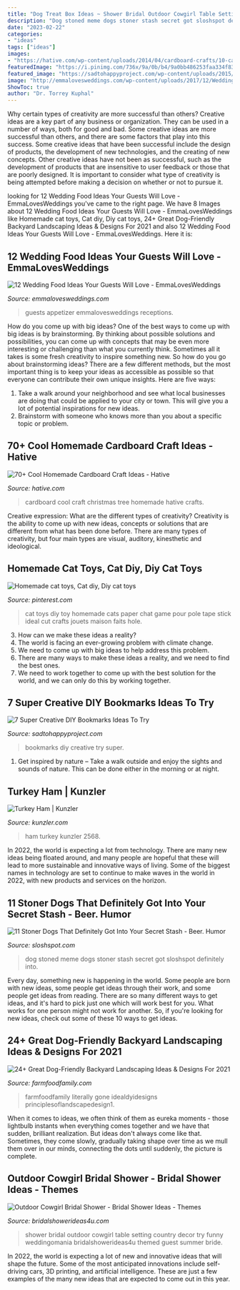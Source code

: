 ```yaml
---
title: "Dog Treat Box Ideas ~ Shower Bridal Outdoor Cowgirl Table Setting Country Decor Try Funny Weddingomania Bridalshowerideas4u Themed Guest Summer Bride"
description: "Dog stoned meme dogs stoner stash secret got sloshspot definitely into"
date: "2023-02-22"
categories:
- "ideas"
tags: ["ideas"]
images:
- "https://hative.com/wp-content/uploads/2014/04/cardboard-crafts/10-cardboard-christmas-tree.jpg"
featuredImage: "https://i.pinimg.com/736x/9a/0b/b4/9a0bb486253faa334f83412062d57d54--diy-cat-toys-toy-diy.jpg"
featured_image: "https://sadtohappyproject.com/wp-content/uploads/2015/10/Creative-DIY-Bookmarks-Ideas4.jpg"
image: "http://emmalovesweddings.com/wp-content/uploads/2017/12/Wedding-Appetizer-food-ideas.jpg"
ShowToc: true
author: "Dr. Torrey Kuphal"
---
```



Why certain types of creativity are more successful than others?
Creative ideas are a key part of any business or organization. They can be used in a number of ways, both for good and bad. Some creative ideas are more successful than others, and there are some factors that play into this success.
Some creative ideas that have been successful include the design of products, the development of new technologies, and the creating of new concepts. Other creative ideas have not been as successful, such as the development of products that are insensitive to user feedback or those that are poorly designed. It is important to consider what type of creativity is being attempted before making a decision on whether or not to pursue it.

	

		
looking for 12 Wedding Food Ideas Your Guests Will Love - EmmaLovesWeddings you've came to the right page. We have 8 Images about 12 Wedding Food Ideas Your Guests Will Love - EmmaLovesWeddings like Homemade cat toys, Cat diy, Diy cat toys, 24+ Great Dog-Friendly Backyard Landscaping Ideas &amp; Designs For 2021 and also 12 Wedding Food Ideas Your Guests Will Love - EmmaLovesWeddings. Here it is:
		
    
## 12 Wedding Food Ideas Your Guests Will Love - EmmaLovesWeddings

<img loading=lazy src="http://emmalovesweddings.com/wp-content/uploads/2017/12/Wedding-Appetizer-food-ideas.jpg" onerror="this.onerror=null;this.src='https://tse3.mm.bing.net/th?id=OIP.xrKpjfLid4Y53af4rnTaEgHaLH&amp;pid=15.1';" alt="12 Wedding Food Ideas Your Guests Will Love - EmmaLovesWeddings">

_Source: emmalovesweddings.com_

>guests appetizer emmalovesweddings receptions. 

	

How do you come up with big ideas?
One of the best ways to come up with big ideas is by brainstorming. By thinking about possible solutions and possibilities, you can come up with concepts that may be even more interesting or challenging than what you currently think. Sometimes all it takes is some fresh creativity to inspire something new. So how do you go about brainstorming ideas? There are a few different methods, but the most important thing is to keep your ideas as accessible as possible so that everyone can contribute their own unique insights. Here are five ways: 
1) Take a walk around your neighborhood and see what local businesses are doing that could be applied to your city or town. This will give you a lot of potential inspirations for new ideas. 
2) Brainstorm with someone who knows more than you about a specific topic or problem.

    
## 70+ Cool Homemade Cardboard Craft Ideas - Hative

<img loading=lazy src="https://hative.com/wp-content/uploads/2014/04/cardboard-crafts/10-cardboard-christmas-tree.jpg" onerror="this.onerror=null;this.src='https://tse3.mm.bing.net/th?id=OIP.n28n2uZrs9RA6ittqlK-wwHaJ8&amp;pid=15.1';" alt="70+ Cool Homemade Cardboard Craft Ideas - Hative">

_Source: hative.com_

>cardboard cool craft christmas tree homemade hative crafts. 

	

Creative expression: What are the different types of creativity?
Creativity is the ability to come up with new ideas, concepts or solutions that are different from what has been done before. There are many types of creativity, but four main types are visual, auditory, kinesthetic and ideological.

    
## Homemade Cat Toys, Cat Diy, Diy Cat Toys

<img loading=lazy src="https://i.pinimg.com/736x/9a/0b/b4/9a0bb486253faa334f83412062d57d54--diy-cat-toys-toy-diy.jpg" onerror="this.onerror=null;this.src='https://tse2.mm.bing.net/th?id=OIP.oLmfbgsDoXtJcQc6BZON_QAAAA&amp;pid=15.1';" alt="Homemade cat toys, Cat diy, Diy cat toys">

_Source: pinterest.com_

>cat toys diy toy homemade cats paper chat game pour pole tape stick ideal cut crafts jouets maison faits hole. 

	

3. How can we make these ideas a reality?
1. The world is facing an ever-growing problem with climate change. 
2. We need to come up with big ideas to help address this problem. 
3. There are many ways to make these ideas a reality, and we need to find the best ones. 
4. We need to work together to come up with the best solution for the world, and we can only do this by working together.

    
## 7 Super Creative DIY Bookmarks Ideas To Try

<img loading=lazy src="https://sadtohappyproject.com/wp-content/uploads/2015/10/Creative-DIY-Bookmarks-Ideas4.jpg" onerror="this.onerror=null;this.src='https://tse1.mm.bing.net/th?id=OIP.JxPAX7vM1NwKnUDY3OyN5QHaG_&amp;pid=15.1';" alt="7 Super Creative DIY Bookmarks Ideas To Try">

_Source: sadtohappyproject.com_

>bookmarks diy creative try super. 

	

1. Get inspired by nature – Take a walk outside and enjoy the sights and sounds of nature. This can be done either in the morning or at night.

    
## Turkey Ham | Kunzler

<img loading=lazy src="https://www.kunzler.com/wp-content/uploads/2015/11/2568_turkey-ham.jpg" onerror="this.onerror=null;this.src='https://tse2.mm.bing.net/th?id=OIP.4mbTRW-IIIyU1pJ-LCjL_wHaHa&amp;pid=15.1';" alt="Turkey Ham | Kunzler">

_Source: kunzler.com_

>ham turkey kunzler 2568. 

	

In 2022, the world is expecting a lot from technology. There are many new ideas being floated around, and many people are hopeful that these will lead to more sustainable and innovative ways of living. Some of the biggest names in technology are set to continue to make waves in the world in 2022, with new products and services on the horizon.

    
## 11 Stoner Dogs That Definitely Got Into Your Secret Stash - Beer. Humor

<img loading=lazy src="http://www.sloshspot.com/wp-content/uploads/2014/10/pot-animals111.jpg" onerror="this.onerror=null;this.src='https://tse2.mm.bing.net/th?id=OIP.561SG_4aLcvFwYqw8gfwWAHaFa&amp;pid=15.1';" alt="11 Stoner Dogs That Definitely Got Into Your Secret Stash - Beer. Humor">

_Source: sloshspot.com_

>dog stoned meme dogs stoner stash secret got sloshspot definitely into. 

	

Every day, something new is happening in the world. Some people are born with new ideas, some people get ideas through their work, and some people get ideas from reading. There are so many different ways to get ideas, and it's hard to pick just one which will work best for you. What works for one person might not work for another. So, if you're looking for new ideas, check out some of these 10 ways to get ideas.

    
## 24+ Great Dog-Friendly Backyard Landscaping Ideas &amp; Designs For 2021

<img loading=lazy src="https://farmfoodfamily.com/wp-content/uploads/2018/11/dog-friendly-landscaping-ideas-600x900.jpg" onerror="this.onerror=null;this.src='https://tse2.mm.bing.net/th?id=OIP.T_tnlB2kIsNGCmke2VF4jAHaLH&amp;pid=15.1';" alt="24+ Great Dog-Friendly Backyard Landscaping Ideas &amp; Designs For 2021">

_Source: farmfoodfamily.com_

>farmfoodfamily literally gone idealdyidesigns principlesoflandscapedesign1. 

	

When it comes to ideas, we often think of them as eureka moments - those lightbulb instants when everything comes together and we have that sudden, brilliant realization. But ideas don't always come like that. Sometimes, they come slowly, gradually taking shape over time as we mull them over in our minds, connecting the dots until suddenly, the picture is complete.

    
## Outdoor Cowgirl Bridal Shower - Bridal Shower Ideas - Themes

<img loading=lazy src="http://www.bridalshowerideas4u.com/wp-content/uploads/2016/03/cowgirl-bridal-shower-guest-table-setting-outdoor-530x796.jpg" onerror="this.onerror=null;this.src='https://tse4.mm.bing.net/th?id=OIP.Eg72jZFx6ZnwPxpdSPUcaAHaLH&amp;pid=15.1';" alt="Outdoor Cowgirl Bridal Shower - Bridal Shower Ideas - Themes">

_Source: bridalshowerideas4u.com_

>shower bridal outdoor cowgirl table setting country decor try funny weddingomania bridalshowerideas4u themed guest summer bride. 

	

In 2022, the world is expecting a lot of new and innovative ideas that will shape the future. Some of the most anticipated innovations include self-driving cars, 3D printing, and artificial intelligence. These are just a few examples of the many new ideas that are expected to come out in this year.

